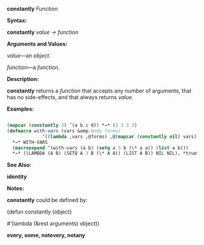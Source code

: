 **constantly** *Function* 



**Syntax:** 



**constantly** *value → function* 



**Arguments and Values:** 



*value*—an *object*. 



*function*—a *function*. 



**Description:** 



**constantly** returns a *function* that accepts any number of arguments, that has no side-effects, and that always returns *value*. 



**Examples:**
```lisp

(mapcar (constantly 3) ’(a b c d)) *→* (3 3 3 3) 
(defmacro with-vars (vars &amp;body forms) 
		     ‘((lambda ,vars ,@forms) ,@(mapcar (constantly nil) vars))) 
  *→* WITH-VARS 
  (macroexpand ’(with-vars (a b) (setq a 3 b (\* a a)) (list a b))) 
  *→* ((LAMBDA (A B) (SETQ A 3 B (\* A A)) (LIST A B)) NIL NIL), *true* 

```
**See Also:** 



**identity** 



**Notes:** 



**constantly** could be defined by: 



(defun constantly (object) 



#’(lambda (&amp;rest arguments) object)) 















**every, some, notevery, notany** 



